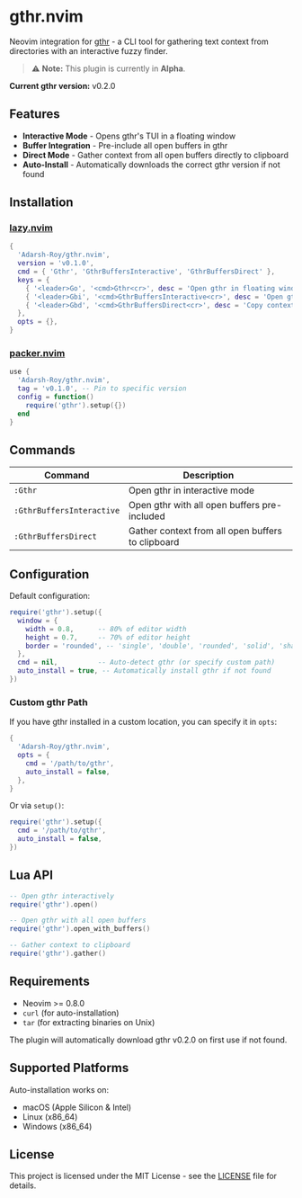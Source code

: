 # gthr.nvim

Neovim integration for [gthr](https://github.com/Adarsh-Roy/gthr) - a CLI tool for gathering text context from directories with an interactive fuzzy finder.

> ⚠️ **Note:** This plugin is currently in **Alpha**.  

**Current gthr version:** v0.2.0

## Features

- **Interactive Mode** - Opens gthr's TUI in a floating window
- **Buffer Integration** - Pre-include all open buffers in gthr
- **Direct Mode** - Gather context from all open buffers directly to clipboard
- **Auto-Install** - Automatically downloads the correct gthr version if not found

## Installation

### [lazy.nvim](https://github.com/folke/lazy.nvim)

```lua
{
  'Adarsh-Roy/gthr.nvim',
  version = 'v0.1.0',
  cmd = { 'Gthr', 'GthrBuffersInteractive', 'GthrBuffersDirect' },
  keys = {
    { '<leader>Go', '<cmd>Gthr<cr>', desc = 'Open gthr in floating window' },
    { '<leader>Gbi', '<cmd>GthrBuffersInteractive<cr>', desc = 'Open gthr floating window with all buffers pre-included' },
    { '<leader>Gbd', '<cmd>GthrBuffersDirect<cr>', desc = 'Copy context for all open buffers directly' },
  },
  opts = {},
}
```

### [packer.nvim](https://github.com/wbthomason/packer.nvim)

```lua
use {
  'Adarsh-Roy/gthr.nvim',
  tag = 'v0.1.0', -- Pin to specific version
  config = function()
    require('gthr').setup({})
  end
}
```

## Commands

| Command | Description |
|---------|-------------|
| `:Gthr` | Open gthr in interactive mode |
| `:GthrBuffersInteractive` | Open gthr with all open buffers pre-included |
| `:GthrBuffersDirect` | Gather context from all open buffers to clipboard |

## Configuration

Default configuration:

```lua
require('gthr').setup({
  window = {
    width = 0.8,      -- 80% of editor width
    height = 0.7,     -- 70% of editor height
    border = 'rounded', -- 'single', 'double', 'rounded', 'solid', 'shadow'
  },
  cmd = nil,          -- Auto-detect gthr (or specify custom path)
  auto_install = true, -- Automatically install gthr if not found
})
```

### Custom gthr Path

If you have gthr installed in a custom location, you can specify it in `opts`:

```lua
{
  'Adarsh-Roy/gthr.nvim',
  opts = {
    cmd = '/path/to/gthr',
    auto_install = false,
  },
}
```

Or via `setup()`:

```lua
require('gthr').setup({
  cmd = '/path/to/gthr',
  auto_install = false,
})
```

## Lua API

```lua
-- Open gthr interactively
require('gthr').open()

-- Open gthr with all open buffers
require('gthr').open_with_buffers()

-- Gather context to clipboard
require('gthr').gather()
```

## Requirements

- Neovim >= 0.8.0
- `curl` (for auto-installation)
- `tar` (for extracting binaries on Unix)

The plugin will automatically download gthr v0.2.0 on first use if not found.

## Supported Platforms

Auto-installation works on:
- macOS (Apple Silicon & Intel)
- Linux (x86_64)
- Windows (x86_64)

## License

This project is licensed under the MIT License - see the [LICENSE](./LICENSE) file for details.
